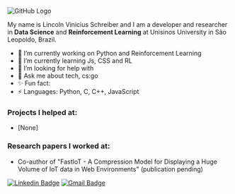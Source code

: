 ![GitHub Logo](https://raw.githubusercontent.com/godcrampy/godcrampy/master/hello.gif)

My name is Lincoln Vinicius Schreiber and I am a developer and researcher in **Data Science** and **Reinforcement Learning** at Unisinos University in São Leopoldo, Brazil.

- 🔭 I’m currently working on Python and Reinforcement Learning
- 🌱 I’m currently learning Js, CSS and RL
- 🤔 I’m looking for help with 
- 💬 Ask me about  tech, cs:go
- ✨ Fun fact: 
- ⚡ Languages: Python, C, C++, JavaScript


### Projects I helped at:
- [None]

### Research papers I worked at:
- Co-author of "FastIoT - A Compression Model for Displaying a Huge Volume of IoT data in Web Environments" (publication pending)

[![Linkedin Badge](https://img.shields.io/badge/-lincolnvs-063f5b?style=flat-square&logo=Linkedin&logoColor=white&link=https://www.linkedin.com/in/lincolnvs/)](https://www.linkedin.com/in/lincolnvs/)
[![Gmail Badge](https://img.shields.io/badge/-lincolnschreiber@gmail.com-c14438?style=flat-square&logo=Gmail&logoColor=white&link=mailto:lincolnschreiber@gmail.com)](mailto:lincolnschreiber@gmail.com)

